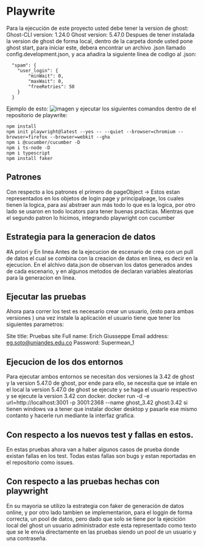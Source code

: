 # Playwrite
Para la ejecución de este proyecto usted debe tener la version de ghost:
Ghost-CLI version: 1.24.0
Ghost version: 5.47.0
Despues de tener instalada la version de ghost de forma local, dentro de la carpeta donde usted pone ghost start, para iniciar este, debera encontrar un archivo .json llamado config.development.json, y aca añadira la siguiente linea de codigo al .json:
```
  "spam": {
    "user_login": {
        "minWait": 0,
        "maxWait": 0,
        "freeRetries": 50
    }
  }
 ```
 Ejemplo de esto:
![imagen](https://github.com/leinaro/MISW4103-Ghost-Pruebas-Automatizadas/assets/63005873/c612f1ab-d590-4641-a607-fb2889e0ca94)
y ejecutar los siguientes comandos dentro de el repositorio de playwrite:
```
npm install
npm init playwright@latest --yes -- --quiet --browser=chromium --browser=firefox --browser=webkit --gha
npm i @cucumber/cucumber -D
npm i ts-node -D 
npm i typescript
npm install faker
```
## Patrones
Con respecto a los patrones el primero de pageObject -> Estos estan representados en los objetos de login page y principalpage, los cuales tienen la logica, para así abstraer aun más todo lo que es la logica, por otro lado se usaron en todo locators para tener buenas practicas.
Mientras que el segundo patron lo hicimos, integrando playwright con cucumber
## Estrategia para la generacion de datos
#A priori y En linea
Antes de la ejecucion de escenario de crea con un pull de datos el cual se combina con la creacion de datos en linea, es decir en la ejecucion.
En el alchivo data.json de observan los datos generados andes de cada escenario, y en algunos metodos de declaran variables aleatorias para la generacion en linea.

## Ejecutar las pruebas
Ahora para correr los test es necesario crear un usuario, (esto para ambas versiones ) una vez instale la aplicación el usuario tiene que tener los siguientes parametros:

Site title: Pruebas site
Full name: Erich Giusseppe
Email address: eg.soto@uniandes.edu.co
Password: Supermean_1

## Ejecucion de los dos entornos
Para ejecutar ambos entornos se necesitan dos versiones la 3.42 de ghost y la version 5.47.0 de ghost, por ende para ello, se necesita que se intale en el local la version 5.47.0 de ghost se ejecute y se haga el usuario respectivo y se ejecute la version 3.42 con docker.
docker run -d -e url=http://localhost:3001 -p 3001:2368 --name ghost_3.42 ghost:3.42
si tienen windows va a tener que instalar docker desktop y pasarle ese mismo contanto y hacerle run mediante la interfaz grafica.
## Con respecto a los nuevos test y fallas en estos.
En estas pruebas ahora van a haber algunos casos de prueba donde existan fallas en los test.
Todas estas fallas son bugs y estan reportadas en el repositorio como issues.

## Con respecto a las pruebas hechas con playwright 
En su mayoria se utilizo la estrategia con faker de generación de datos online, y por otro lado tambien se implementarion, para el loggin de forma correcta, un pool de datos, pero dado que solo se tiene por la ejecición local del ghost un usuario administrador este esta representado como texto que se le envia directamente en las pruebas siendo un pool de un usuario y una contraseña.



